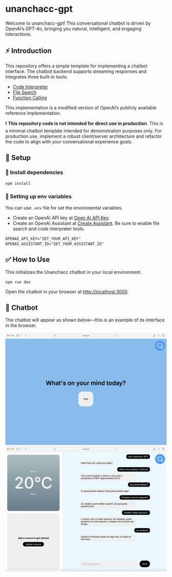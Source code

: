 
# unanchacc-gpt

Welcome to unanchacc-gpt! This conversational chatbot is driven by OpenAI’s GPT-4o, bringing you natural, intelligent, and engaging interactions.

## ⚡ Introduction

This repository offers a simple template for implementing a chatbot interface. The chatbot backend supports streaming responses and integrates three built-in tools:

- [Code Interpreter](https://platform.openai.com/docs/assistants/tools/code-interpreter)
- [File Search](https://platform.openai.com/docs/assistants/tools/file-search)
- [Function Calling](https://platform.openai.com/docs/assistants/tools/function-calling)

This implementation is a modified version of OpenAI’s publicly available reference implementation.

:heavy_exclamation_mark: **This repository code is not intended for direct use in production**. This is a minimal chatbot template intended for demonstration purposes only. For production use, implement a robust client/server architecture and refactor the code to align with your conversational experience goals.


## :rocket: Setup

### 🌱  Install dependencies

```
npm install
```

### 🌱 Setting up env variables
You can use `.env` file for set the enviromental variables.
- Create an OpenAI API key at  [Open AI API Key](https://platform.openai.com/account/api-keys).
- Create an OpenAI Assistant at [Create Assistant](https://platform.openai.com/assistants). Be sure to enable file search and code interpreter tools.

```
OPENAI_API_KEY="SET_YOUR_API_KEY"
OPENAI_ASSISTANT_ID="SET_YOUR_ASSISTANT_ID"
```

## ✅ How to Use

This initializes the Unanchacc chatbot in your local environment.
```
npm run dev
```

Open the chatbot in your browser at [http://localhost:3000](http://localhost:3000).


## 🤖 Chatbot

The chatbot will appear as shown below—this is an example of its interface in the browser.

![Alt text](images/intro.png)
![Alt text](images/conversation.png)
